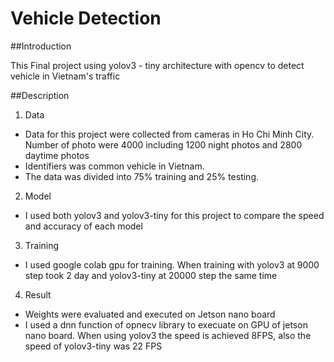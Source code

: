 # Vehicle Detection
##Introduction

This Final project using yolov3 - tiny architecture with opencv to detect vehicle in Vietnam's traffic

##Description
1. Data 
- Data for this project were collected from cameras in Ho Chi Minh City. Number of photo were 4000 including 1200 night photos and 2800 daytime photos 
- Identifiers was common vehicle in Vietnam. 
- The data was divided into 75% training and 25% testing.
2. Model
- I used both yolov3 and yolov3-tiny for this project to compare the speed and accuracy of each model
3. Training 
- I used google colab gpu for training. When training with yolov3 at 9000 step took 2 day and yolov3-tiny at 20000 step the same time
4. Result 
- Weights were evaluated and executed on Jetson nano board
- I used a dnn function of opnecv library to execuate on GPU of jetson nano board. When using yolov3 the speed is achieved 8FPS, also the speed of yolov3-tiny was 22 FPS

